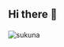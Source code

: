 ## Hi there 👋<p align="center">
<img src="https://raw.githubusercontent.com/destined07/destined07/refs/heads/main/sukuna.gif" alt="sukuna"/>
